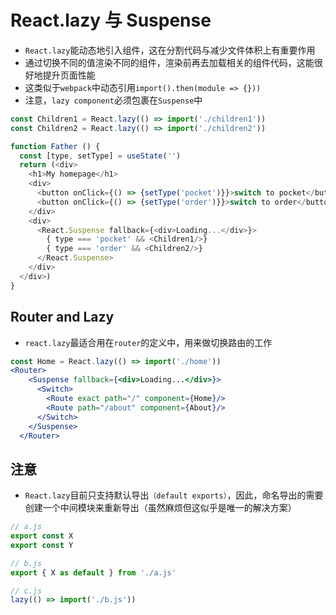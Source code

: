 # React.lazy 与 Suspense

* `React.lazy`能动态地引入组件，这在分割代码与减少文件体积上有重要作用
* 通过切换不同的值渲染不同的组件，渲染前再去加载相关的组件代码，这能很好地提升页面性能
* 这类似于`webpack`中动态引用`import().then(module => {}))`
* 注意，`lazy component`必须包裹在`Suspense`中

```js
const Children1 = React.lazy(() => import('./children1'))
const Children2 = React.lazy(() => import('./children2'))

function Father () {
  const [type, setType] = useState('')
  return (<div>
    <h1>My homepage</h1>
    <div>
      <button onClick={() => {setType('pocket')}}>switch to pocket</button>
      <button onClick={() => {setType('order')}}>switch to order</button>
    </div>
    <div>
      <React.Suspense fallback={<div>Loading...</div>}>
        { type === 'pocket' && <Children1/>}
        { type === 'order' && <Children2/>}
      </React.Suspense>
    </div>
  </div>)
}
```

## Router and Lazy

* `react.lazy`最适合用在`router`的定义中，用来做切换路由的工作

```jsx
const Home = React.lazy(() => import('./home'))
<Router>
    <Suspense fallback={<div>Loading...</div>}>
      <Switch>
        <Route exact path="/" component={Home}/>
        <Route path="/about" component={About}/>
      </Switch>
    </Suspense>
  </Router>
```

## 注意

* `React.lazy`目前只支持默认导出`（default exports）`，因此，命名导出的需要创建一个中间模块来重新导出（虽然麻烦但这似乎是唯一的解决方案）

```js
// a.js
export const X
export const Y

// b.js
export { X as default } from './a.js'

// c.js
lazy(() => import('./b.js'))
```



